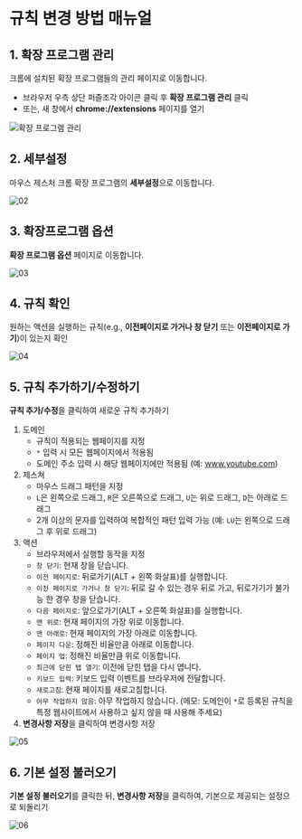 # 규칙 변경 방법 매뉴얼

## 1. 확장 프로그램 관리
크롬에 설치된 확장 프로그램들의 관리 페이지로 이동합니다.
  - 브라우저 우측 상단 퍼즐조각 아이콘 클릭 후 **확장 프로그램 관리** 클릭
  - 또는, 새 창에서 **chrome://extensions** 페이지를 열기

![확장 프로그램 관리](/screen_shot/move_to_previous_page/01.png)


## 2. 세부설정
마우스 제스처 크롬 확장 프로그램의 **세부설정**으로 이동합니다.

![02](/screen_shot/move_to_previous_page/02.png)


## 3. 확장프로그램 옵션
**확장 프로그램 옵션** 페이지로 이동합니다.

![03](/screen_shot/move_to_previous_page/03.png)


## 4. 규칙 확인
원하는 액션을 실행하는 규칙(e.g., **이전페이지로 가거나 창 닫기** 또는 **이전페이지로 가기**)이 있는지 확인

![04](/screen_shot/move_to_previous_page/04.png)


## 5. 규칙 추가하기/수정하기
**규칙 추가/수정**을 클릭하여 새로운 규칙 추가하기
1. 도메인
    - 규칙이 적용되는 웹페이지를 지정
    - `*` 입력 시 모든 웹페이지에서 적용됨
    - 도메인 주소 입력 시 해당 웹페이지에만 적용됨 (예: www.youtube.com)
2. 제스쳐
    - 마우스 드래그 패턴을 지정
    - `L`은 왼쪽으로 드래그, `R`은 오른쪽으로 드래그, `U`는 위로 드래그, `D`는 아래로 드래그
    - 2개 이상의 문자를 입력하여 복합적인 패턴 입력 가능 (예: `LU`는 왼쪽으로 드래그 후 위로 드래그)
3. 액션
    - 브라우저에서 실행할 동작을 지정
    - `창 닫기`: 현재 창을 닫습니다.
    - `이전 페이지로`: 뒤로가기(ALT + 왼쪽 화살표)를 실행합니다.
    - `이전 페이지로 가거나 창 닫기`: 뒤로 갈 수 있는 경우 뒤로 가고, 뒤로가기가 불가능 한 경우 창을 닫습니다.
    - `다음 페이지로`: 앞으로가기(ALT + 오른쪽 화살표)를 실행합니다.
    - `맨 위로`: 현재 페이지의 가장 위로 이동합니다.
    - `맨 아래로`: 현재 페이지의 가장 아래로 이동합니다.
    - `페이지 다운`: 정해진 비율만큼 아래로 이동합니다.
    - `페이지 업`: 정해진 비율만큼 위로 이동합니다.
    - `최근에 닫힌 탭 열기`: 이전에 닫힌 탭을 다시 엽니다.
    - `키보드 입력`: 키보드 입력 이벤트를 브라우저에 전달합니다.
    - `새로고침`: 현재 페이지를 새로고침합니다.
    - `아무 작업하지 않음`: 아무 작업하지 않습니다. (메모: 도메인이 `*`로 등록된 규칙을 특정 웹사이트에서 사용하고 싶지 않을 때 사용해 주세요)
4. **변경사항 저장**을 클릭하여 변경사항 저장

![05](/screen_shot/move_to_previous_page/05.png)


## 6. 기본 설정 불러오기
**기본 설정 불러오기**를 클릭한 뒤, **변경사항 저장**을 클릭하여, 기본으로 제공되는 설정으로 되돌리기

![06](/screen_shot/move_to_previous_page/06.png)
